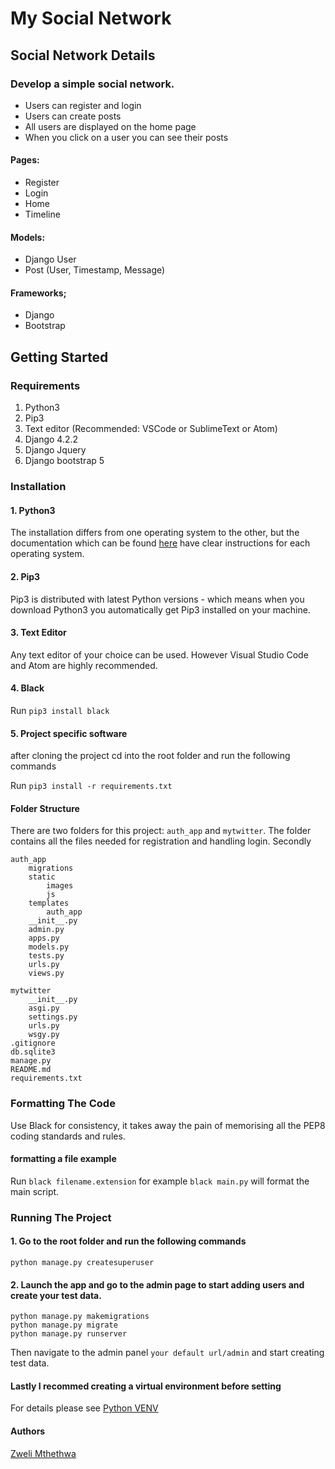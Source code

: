 # My Social Network

## Social Network Details
### Develop a simple social network.

- Users can register and login
- Users can create posts
- All users are displayed on the home page
- When you click on a user you can see their posts

#### Pages:

- Register
- Login
- Home
- Timeline

#### Models:

- Django User
- Post (User, Timestamp, Message)

#### Frameworks;

- Django
- Bootstrap


## Getting Started

### Requirements

1. Python3
2. Pip3
3. Text editor (Recommended: VSCode or SublimeText or Atom)
4. Django 4.2.2
5. Django Jquery
6. Django bootstrap 5



### Installation

#### 1. Python3

The installation differs from one operating system to the other, but the documentation which can be found [here](https://www.python.org/downloads/) have clear instructions for each operating system.

#### 2. Pip3

Pip3 is distributed with latest Python versions - which means when you download Python3 you automatically get Pip3 installed on your machine.

#### 3. Text Editor
Any text editor of your choice can be used. However Visual Studio Code and Atom are highly recommended.

#### 4. Black
Run ```pip3 install black```

#### 5. Project specific software
after cloning the project cd into the root folder and run the following commands

Run ```pip3 install -r requirements.txt```



#### Folder Structure

There are two folders for this project: `auth_app` and `mytwitter`. The folder contains all the files needed for registration and handling login. Secondly 

```
auth_app
    migrations
    static
        images
        js
    templates
        auth_app
    __init__.py
    admin.py
    apps.py
    models.py
    tests.py
    urls.py
    views.py

mytwitter
    __init__.py
    asgi.py
    settings.py
    urls.py
    wsgy.py
.gitignore
db.sqlite3
manage.py
README.md
requirements.txt
```

### Formatting The Code

Use Black for consistency, it takes away the pain of memorising all the PEP8 coding standards and rules.
#### formatting a file example
Run ```black filename.extension``` for example ```black main.py``` will format the main script.


### Running The Project

#### 1. Go to the root folder and run the following commands
```
python manage.py createsuperuser 
```

#### 2. Launch the app and go to the admin page to start adding users and create your test data.

```
python manage.py makemigrations
python manage.py migrate
python manage.py runserver
```

Then navigate to the admin panel ```your default url/admin``` and start creating test data.

#### Lastly I recommed creating a virtual environment before setting 
For details please see [Python VENV](https://docs.python.org/3/library/venv.html)

#### Authors

[Zweli Mthethwa](https://www.linkedin.com/in/zweli-mthethwa-244b45a8/)